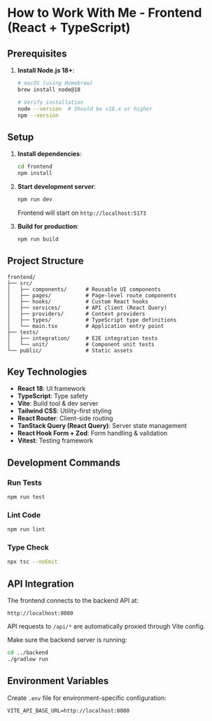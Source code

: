 # How to Work With Me - Frontend (React + TypeScript)

## Prerequisites

1. **Install Node.js 18+**:
   ```bash
   # macOS (using Homebrew)
   brew install node@18

   # Verify installation
   node --version  # Should be v18.x or higher
   npm --version
   ```

## Setup

1. **Install dependencies**:
   ```bash
   cd frontend
   npm install
   ```

2. **Start development server**:
   ```bash
   npm run dev
   ```

   Frontend will start on `http://localhost:5173`

3. **Build for production**:
   ```bash
   npm run build
   ```

## Project Structure

```
frontend/
├── src/
│   ├── components/      # Reusable UI components
│   ├── pages/           # Page-level route components
│   ├── hooks/           # Custom React hooks
│   ├── services/        # API client (React Query)
│   ├── providers/       # Context providers
│   ├── types/           # TypeScript type definitions
│   └── main.tsx         # Application entry point
├── tests/
│   ├── integration/     # E2E integration tests
│   └── unit/            # Component unit tests
└── public/              # Static assets
```

## Key Technologies

- **React 18**: UI framework
- **TypeScript**: Type safety
- **Vite**: Build tool & dev server
- **Tailwind CSS**: Utility-first styling
- **React Router**: Client-side routing
- **TanStack Query (React Query)**: Server state management
- **React Hook Form + Zod**: Form handling & validation
- **Vitest**: Testing framework

## Development Commands

### Run Tests
```bash
npm run test
```

### Lint Code
```bash
npm run lint
```

### Type Check
```bash
npx tsc --noEmit
```

## API Integration

The frontend connects to the backend API at:
```
http://localhost:8080
```

API requests to `/api/*` are automatically proxied through Vite config.

Make sure the backend server is running:
```bash
cd ../backend
./gradlew run
```

## Environment Variables

Create `.env` file for environment-specific configuration:
```
VITE_API_BASE_URL=http://localhost:8080
```
